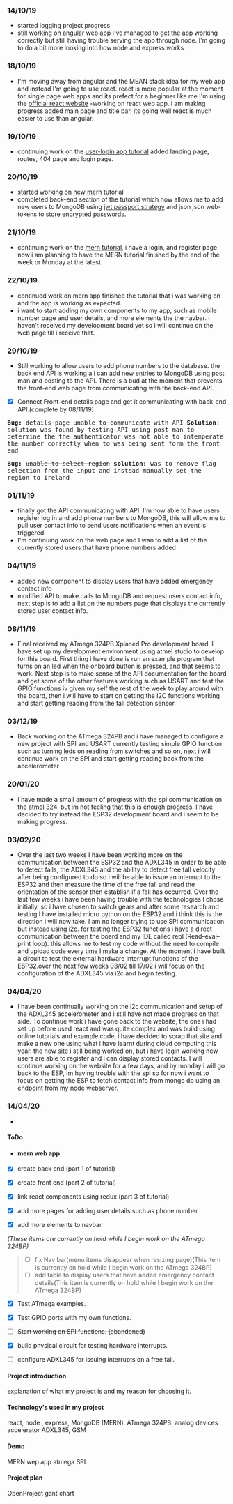 ### 14/10/19

- started logging project progress
- still working on angular web app I've managed to get the app working correctly but still having trouble serving the app through node. I'm going to do a bit more looking into how node and express works

### 18/10/19

- I'm moving away from angular and the MEAN stack idea for my web app and instead I'm going to use react. react is more popular at the moment for single page web apps and its prefect for a beginner like me I'm using the [official react website][l1] -working on react web app. i am making progress added main page and title bar, its going well react is much easier to use than angular.

### 19/10/19

- continuing work on the [user-login app tutorial][l2] added landing page, routes, 404 page and login page.

### 20/10/19

- started working on [new mern tutorial][l3]
- completed back-end section of the tutorial which now allows me to add new users to MongoDB using [jwt passport strategy][l4] and json json web-tokens to store encrypted passwords.

### 21/10/19

- continuing work on the [mern tutorial][l3], i have a login, and register page now i am planning to have the MERN tutorial finished by the end of the week or Monday at the latest.

### 22/10/19

- continued work on mern app finished the tutorial that i was working on and the app is working as expected.
- i want to start adding my own components to my app, such as mobile number page and user details, and more elements the the navbar. i haven't received my development board yet so i will continue on the web page till i receive that.

### 29/10/19

- Still working to allow users to add phone numbers to the database. the back end API is working a i can add new entries to MongoDB using post man and posting to the API. There is a bud at the moment that prevents the front-end web page from communicating with the back-end API.

- [x] Connect Front-end details page and get it communicating with back-end API.(complete by 08/11/19)

<kbd><strong>Bug:</strong> <del>details page unable to communicate with API</del> <strong>Solution</strong>: solution was found by testing API using post man to determine the the authenticator was not able to intemperate the number correctly when to was being sent form the front end   </kbd>

<kbd><strong>Bug:</strong> <del>unable to select region</del> <strong>solution:</strong> was to remove flag selection from the input and instead manually set the region to Ireland</kbd>

### 01/11/19

- finally got the API communicating with API. I'm now able to have users register log in and add phone numbers to MongoDB, this will allow me to pull user contact info to send users notifications when an event is triggered.
- I'm continuing work on the web page and I wan to add a list of the currently stored users that have phone numbers added

### 04/11/19

- added new component to display users that have added emergency contact info
- modified API to make calls to MongoDB and request users contact info, next step is to add a list on the numbers page that displays the currently stored user contact info.

### 08/11/19

- Final received my ATmega 324PB Xplaned Pro development board. I have set up my development environment using atmel studio to develop for this board. First thing i have done is run an example program that turns on an led when the onboard button is pressed, and that seems to work. Next step is to make sense of the API documentation for the board and get some of the other features working such as USART and test the GPIO functions iv given my self the rest of the week to play around with the board, then i will have to start on getting the I2C functions working and start getting reading from the fall detection sensor.

### 03/12/19

- Back working on the ATmega 324PB and i have managed to configure a new project with SPI and USART currently testing simple GPIO function such as turning leds on reading from switches and so on, next i will continue work on the SPI and start getting reading back from the accelerometer

### 20/01/20

- I have made a small amount of progress with the spi communication on the atmel 324\. but im not feeling that this is enough progress. I have decided to try instead the ESP32 development board and i seem to be making progress.

### 03/02/20

- Over the last two weeks I have been working more on the communication between the ESP32 and the ADXL345 in order to be able to detect falls, the ADXL345 and the ability to detect free fall velocity after being configured to do so i will be able to issue an interrupt to the ESP32 and then measure the time of the free fall and read the orientation of the sensor then establish if a fall has occurred. Over the last few weeks i have been having trouble with the technologies I chose initially, so i have chosen to switch gears and after some research and testing I have installed micro python on the ESP32 and i think this is the direction i will now take. I am no longer trying to use SPI communication but instead using i2c. for testing the ESP32 functions i have a direct communication between the board and my IDE called repl (Read–eval–print loop). this allows me to test my code without the need to compile and upload code every time I make a change. At the moment i have built a circuit to test the external hardware interrupt functions of the ESP32.over the next few weeks 03/02 till 17/02 i will focus on the configuration of the ADXL345 via i2c and begin testing.

### 04/04/20

- I have been continually working on the i2c communication and setup of the ADXL345 accelerometer and i still have not made progress on that side. To continue work i have gone back to the website, the one i had set up before used react and was quite complex and was build using online tutorials and example code, i have decided to scrap that site and make a new one using what i have learnt during cloud computing this year. the new site i still being worked on, but i have login working new users are able to register and i can display stored contacts. I will continue working on the website for a few days, and by monday i will go back to the ESP, Im having trouble with the spi so for now i want to focus on getting the ESP to fetch contact info from mongo db using an endpoint from my node webserver.

### 14/04/20

- 

#### ToDo

- #### mern web app

- [x] create back end (part 1 of tutorial)

- [x] create front end (part 2 of tutorial)

- [x] link react components using redux (part 3 of tutorial)

- [x] add more pages for adding user details such as phone number

- [x] add more elements to navbar

_(These items are currently on hold while I begin work on the ATmega 324BP)_

> - [ ] fix Nav bar(menu items disappear when resizing page)(This item is currently on hold while I begin work on the ATmega 324BP)
> - [ ] add table to display users that have added emergency contact details(This item is currently on hold while I begin work on the ATmega 324BP)

- [x] Test ATmega examples.

- [x] Test GPIO ports with my own functions.

- [ ] ~~Start working on SPI functions. (abandoned)~~

- [x] build physical circuit for testing hardware interrupts.

- [ ] configure ADXL345 for issuing interrupts on a free fall.

#### Project introduction

explanation of what my project is and my reason for choosing it.

#### Technology's used in my project

react, node , express, MongoDB (MERN). ATmega 324PB. analog devices accelerator ADXL345, GSM

#### Demo

MERN wep app atmega SPI

#### Project plan

OpenProject gant chart

[l1]: https://reactjs.org/ "react web page"
[l2]: https://serverless-stack.com/chapters/create-a-login-page.html "serverless website"
[l3]: https://blog.bitsrc.io/build-a-login-auth-app-with-mern-stack-part-1-c405048e3669 "new mern tutorial for authentication app"
[l4]: http://www.passportjs.org/packages/passport-jwt/?source=post_page-----c405048e3669---------------------- "description of jwt passport"
